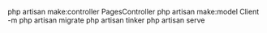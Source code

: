 php artisan make:controller PagesController
php artisan make:model Client -m
php artisan migrate
php artisan tinker
php artisan serve
